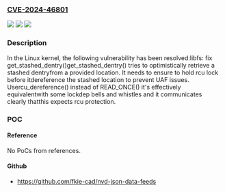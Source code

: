 ### [CVE-2024-46801](https://cve.mitre.org/cgi-bin/cvename.cgi?name=CVE-2024-46801)
![](https://img.shields.io/static/v1?label=Product&message=Linux&color=blue)
![](https://img.shields.io/static/v1?label=Version&message=07fd7c329839%3C%2003e2a1209a83%20&color=brighgreen)
![](https://img.shields.io/static/v1?label=Vulnerability&message=n%2Fa&color=brighgreen)

### Description

In the Linux kernel, the following vulnerability has been resolved:libfs: fix get_stashed_dentry()get_stashed_dentry() tries to optimistically retrieve a stashed dentryfrom a provided location.  It needs to ensure to hold rcu lock before itdereference the stashed location to prevent UAF issues.  Usercu_dereference() instead of READ_ONCE() it's effectively equivalentwith some lockdep bells and whistles and it communicates clearly thatthis expects rcu protection.

### POC

#### Reference
No PoCs from references.

#### Github
- https://github.com/fkie-cad/nvd-json-data-feeds

